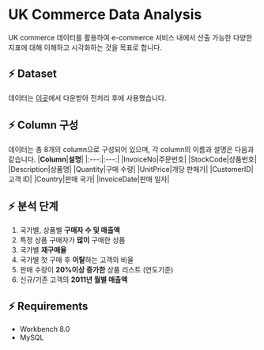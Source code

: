 # UK Commerce Data Analysis
UK commerce 데이터를 활용하여 e-commerce 서비스 내에서 산출 가능한 다양한 지표에 대해 이해하고 시각화하는 것을 목표로 합니다.

## ⚡ Dataset
데이터는 [이곳](https://www.kaggle.com/carrie1/ecommerce-data)에서 다운받아 전처리 후에 사용했습니다.

## ⚡ Column 구성
데이터는 총 8개의 column으로 구성되어 있으며, 각 column의 이름과 설명은 다음과 같습니다.
|**Column**|**설명**|
|:---:|:---:|
|InvoiceNo|주문번호|
|StockCode|상품번호|
|Description|상품명|
|Quantity|구매 수량|
|UnitPrice|개당 판매가|
|CustomerID|고객 ID|
|Country|판매 국가|
|InvoiceDate|판매 일자|

## ⚡ 분석 단계
1. 국가별, 상품별 **구매자 수 및 매출액**
2. 특정 상품 구매자가 **많이** 구매한 상품
3. 국가별 **재구매율**
4. 국가별 첫 구매 후 **이탈**하는 고객의 비율
5. 판매 수량이 **20%이상 증가한** 상품 리스트 (연도기준)
6. 신규/기존 고객의 **2011년 월별 매출액**

## ⚡ Requirements
* Workbench 8.0
* MySQL
